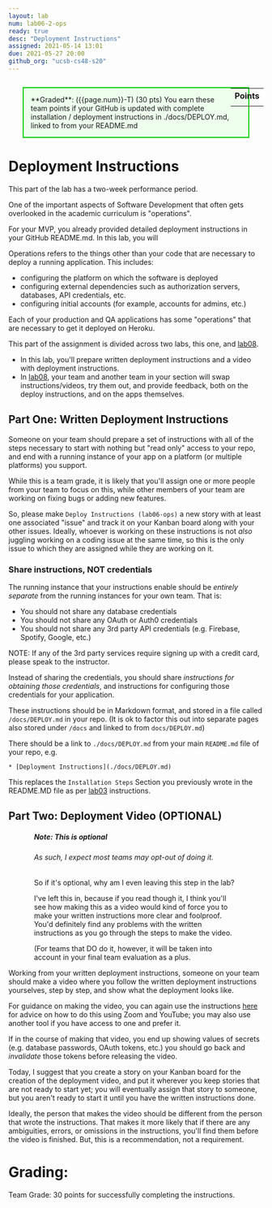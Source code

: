 ```yaml
---
layout: lab
num: lab06-2-ops
ready: true
desc: "Deployment Instructions"
assigned: 2021-05-14 13:01
due: 2021-05-27 20:00
github_org: "ucsb-cs48-s20"
---
```


<style>
div.grade { margin: 2em; padding: 1em; border: 2px solid #0c0; background-color: #efe; }   
</style>

<div style="float:right; width: auto;">

<table style="margin-top:1em;">
<tr>
   <th>Points</th>
</tr>
<tr>
   <td class="pointCount"></td>
</tr>
</table>

</div>

<div class="grade" markdown="1">
**Graded**: ({{page.num}}-T) (30 pts) You earn these team points if your GitHub is updated with complete installation / deployment instructions in ./docs/DEPLOY.md, linked to from your README.md  
</div>

# Deployment Instructions
This part of the lab has a two-week performance period. 

One of the important aspects of Software Development that often gets overlooked in the academic curriculum is "operations".   

For your MVP, you already provided detailed deployment instructions in your GitHub README.md. In this lab, you will  

Operations refers to the things other than your code that are necessary to deploy a running application.  This includes:
* configuring the platform on which the software is deployed
* configuring external dependencies such as authorization servers, databases, API credentials, etc.
* configuring initial accounts (for example, accounts for admins, etc.)

Each of your production and QA applications has some "operations" that are necessary to get it deployed on Heroku.

This part of the assignment is divided across two labs, this one, and [lab08](https://ucsb-cs48.github.io/s20/lab/lab08/). 

* In this lab, you'll prepare written deployment instructions and a video with deployment instructions.
* In [lab08](https://ucsb-cs48.github.io/s20/lab/lab08/), your team and another team in your section will swap instructions/videos, try them out, and provide feedback, both on the deploy instructions, and on the apps themselves.

## Part One: Written Deployment Instructions

Someone on your team should prepare a set of instructions with all of the steps necessary to start with nothing but "read only" access to your repo, and end with a running instance of your app on a platform (or multiple platforms) you support.  

While this is a team grade, it is likely that you'll assign one or more people from your team to focus on this, while other members of your team are working on fixing bugs or adding new features.  

So, please make `Deploy Instructions (lab06-ops)` a new story with at least one associated "issue" and track it on your Kanban board along with your other issues.  Ideally, whoever is working on these instructions is not *also* juggling working on a coding issue at the same time, so this is the only issue to which they are assigned while they are working on it.

### Share instructions, NOT credentials

The running instance that your instructions enable should be *entirely separate* from the running instances for your
own team.  That is:

* You should not share any database credentials
* You should not share any OAuth or Auth0 credentials
* You should not share any 3rd party API credentials (e.g. Firebase, Spotify, Google, etc.)
    
NOTE: If any of the 3rd party services require signing up with a credit card, please speak to the instructor.    
    
Instead of sharing the credentials, you should share *instructions for obtaining those credentials*,
and instructions for configuring those credentials for your application.

These instructions should be in Markdown format, and stored in a file called `/docs/DEPLOY.md` in your repo.
(It is ok to factor this out into separate pages also stored under `/docs` and linked to from `docs/DEPLOY.md`)
    
There should be a link to `./docs/DEPLOY.md` from your main `README.md` file of your repo, e.g.
    
```
* [Deployment Instructions](./docs/DEPLOY.md)
```

This replaces the `Installation Steps` Section you previously wrote in the README.MD file as per [lab03](https://ucsb-cs148.github.io/s21/lab/lab04/) instructions. 

## Part Two: Deployment Video (OPTIONAL)

<div class="card" style="width: 80%; margin-left:auto; margin-right:auto;">
<div class="card-body">
<h5 class="card-title">Note: This is optional</h5>
<h6 class="card-subtitle mb-2 text-muted">As such, I expect most teams may opt-out of doing it.</h6>
<p class="card-text">
So if it's optional, why am I even leaving this step in the lab?
</p>
<p class="card-text">
I've left this in, because if you
read though it, I think you'll see how making this as a video would kind of force you to make your written instructions
more clear and foolproof.   You'd definitely find any problems with the written instructions as you go through 
the steps to make the video.
</p>
<p class="card-text">
(For teams that DO do it, however, it will be taken into account in your final team evaluation as a plus.   
</p>
</div>
</div>


Working from your written deployment instructions, someone on your team should make a video where you follow the written deployment instructions yourselves,
step by step, and show what the deployment looks like.   

For guidance on making the video, you can again use the instructions [here](https://youtu.be/k0Je8ASh4jo) for advice on how to do this using Zoom and YouTube; you may also use another tool if you have access to one and prefer it.

If in the course of making that video, you end up showing
values of secrets (e.g. database passwords, OAuth tokens, etc.) you should go back and *invalidate* those tokens before
releasing the video.
    
Today, I suggest that you create a story on your Kanban board for the creation of the deployment video, and put it 
wherever you keep stories that are not ready to start yet; you will eventually assign that story to someone, but
you aren't ready to start it until you have the written instructions done.   

Ideally, the person that makes the video
should be different from the person that wrote the instructions.  That makes it more
likely that if there are any ambiguities, errors, or omissions in the instructions, you'll find them before the video
is finished.  But, this is a recommendation, not a requirement.
    
# Grading:

Team Grade: 30 points for successfully completing the instructions.
